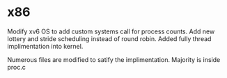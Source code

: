 # x86
Modify xv6 OS to add custom systems call for process counts. Add new lottery and stride scheduling instead of round robin. Added fully thread implimentation into kernel.   


Numerous files are modified to satify the implimentation. Majority is inside proc.c 
